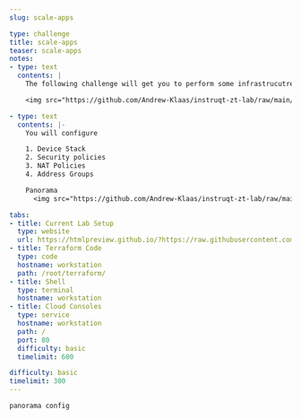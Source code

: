 ```yaml
---
slug: scale-apps

type: challenge
title: scale-apps
teaser: scale-apps
notes:
- type: text
  contents: |
    The following challenge will get you to perform some infrastrucutre as code on your panormam device.

    <img src="https://github.com/Andrew-Klaas/instruqt-zt-lab/raw/main/assets/diagrams/0-auth.png" width=800px height=400px>

- type: text
  contents: |-
    You will configure 

    1. Device Stack
    2. Security policies
    3. NAT Policies
    4. Address Groups

    Panorama 
      <img src="https://github.com/Andrew-Klaas/instruqt-zt-lab/raw/main/assets/diagrams/0-auth.png" width=800px height=400px>

tabs:
- title: Current Lab Setup
  type: website
  url: https://htmlpreview.github.io/?https://raw.githubusercontent.com/hashicorp/field-workshops-consul/pan-azure-nia/instruqt-tracks/pan-azure-network-infrastructure-automation/assets/images/mainimage.html
- title: Terraform Code
  type: code
  hostname: workstation
  path: /root/terraform/
- title: Shell
  type: terminal
  hostname: workstation
- title: Cloud Consoles
  type: service
  hostname: workstation
  path: /
  port: 80
  difficulty: basic
  timelimit: 600

difficulty: basic
timelimit: 300
---
```

    panorama config  

    